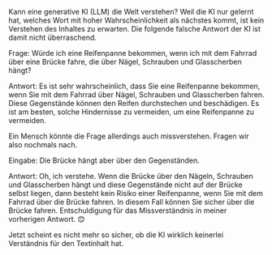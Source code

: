 Kann eine generative KI (LLM) die Welt verstehen? Weil die KI nur gelernt hat, welches Wort mit hoher Wahrscheinlichkeit als nächstes kommt, ist kein Verstehen des Inhaltes zu erwarten. Die folgende falsche Antwort der KI ist damit nicht überraschend.

Frage:
Würde ich eine Reifenpanne bekommen, wenn ich mit dem Fahrrad über eine Brücke fahre, die über Nägel, Schrauben und Glasscherben hängt?

Antwort:
Es ist sehr wahrscheinlich, dass Sie eine Reifenpanne bekommen, wenn Sie mit dem Fahrrad über Nägel, Schrauben und Glasscherben fahren. Diese Gegenstände können den Reifen durchstechen und beschädigen. Es ist am besten, solche Hindernisse zu vermeiden, um eine Reifenpanne zu vermeiden.

Ein Mensch könnte die Frage allerdings auch missverstehen. Fragen wir also nochmals nach.

Eingabe:
Die Brücke hängt aber über den Gegenständen.

Antwort:
Oh, ich verstehe. Wenn die Brücke über den Nägeln, Schrauben und Glasscherben hängt und diese Gegenstände nicht auf der Brücke selbst liegen, dann besteht kein Risiko einer Reifenpanne, wenn Sie mit dem Fahrrad über die Brücke fahren. In diesem Fall können Sie sicher über die Brücke fahren. Entschuldigung für das Missverständnis in meiner vorherigen Antwort. 😊

Jetzt scheint es nicht mehr so sicher, ob die KI wirklich keinerlei Verständnis für den Textinhalt hat.
